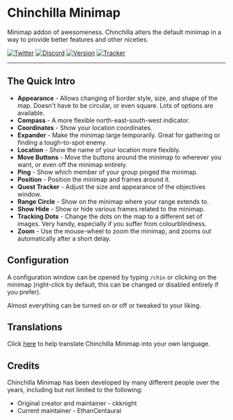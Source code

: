 # Chinchilla Minimap

Minimap addon of awesomeness. Chinchilla alters the default minimap in a way to provide better features and other niceties.

[![Twitter](https://img.shields.io/twitter/follow/ravendwyr.svg?style=popout&label=Twitter)](https://twitter.com/Ravendwyr)
[![Discord](https://img.shields.io/discord/299308204393889802.svg?style=popout&label=Discord)](https://discord.gg/XC2REFu)
[![Version](https://img.shields.io/github/tag/ethancentaurai/chinchilla.svg?style=popout&label=Version)](https://www.wowace.com/projects/chinchilla/files)
[![Tracker](https://img.shields.io/github/issues/ethancentaurai/chinchilla.svg?style=popout&label=Issues)](https://github.com/EthanCentaurai/Chinchilla/issues)

***

## The Quick Intro

* **Appearance** - Allows changing of border style, size, and shape of the map. Doesn't have to be circular, or even square. Lots of options are available.
* **Compass** - A more flexible north-east-south-west indicator.
* **Coordinates** - Show your location coordinates.
* **Expander** - Make the minimap large temporarily. Great for gathering or finding a tough-to-spot enemy.
* **Location** - Show the name of your location more flexibly.
* **Move Buttons** - Move the buttons around the minimap to wherever you want, or even off the minimap entirely.
* **Ping** - Show which member of your group pinged the minimap.
* **Position** - Position the minimap and frames around it.
* **Quest Tracker** - Adjust the size and appearance of the objectives window.
* **Range Circle** - Show on the minimap where your range extends to.
* **Show Hide** - Show or hide various frames related to the minimap.
* **Tracking Dots** - Change the dots on the map to a different set of images. Very handy, especially if you suffer from colourblindness.
* **Zoom** - Use the mouse-wheel to zoom the minimap, and zooms out automatically after a short delay.

## Configuration

A configuration window can be opened by typing `/chin` or clicking on the minimap (right-click by default, this can be changed or disabled entirely if you prefer).

Almost everything can be turned on or off or tweaked to your liking.

## Translations

Click [here](https://www.wowace.com/projects/chinchilla/localization) to help translate Chinchilla Minimap into your own language.

## Credits

Chinchilla Minimap has been developed by many different people over the years, including but not limited to the following:

* Original creator and maintainer - ckknight
* Current maintainer - EthanCentaurai
